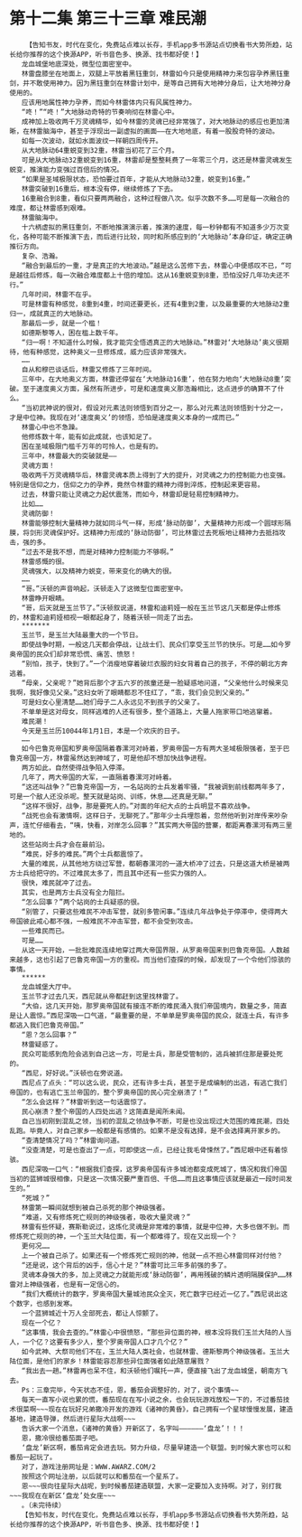 # 第十二集 第三十三章 难民潮
        【告知书友，时代在变化，免费站点难以长存，手机app多书源站点切换看书大势所趋，站长给你推荐的这个换源APP，听书音色多、换源、找书都好使！】
       龙血城堡地底深处，微型位面密室中。
       林雷盘膝坐在地面上，双腿上平放着黑钰重剑，林雷如今只是使用精神力来包容孕养黑钰重剑，并不敢使用神力。因为黑钰重剑在林雷计划中，是等自己拥有大地神分身后，让大地神分身使用的。
       应该用地属性神力孕养，而如今林雷体内只有风属性神力。
       “咚！”“咚！”大地脉动奇特的节奏响彻在林雷心中。
       成神加上吸收两千万灵魂精华，如今林雷的灵魂已经非常强了，对大地脉动的感应也更加清晰，在林雷脑海中，甚至于浮现出一副虚拟的画面——在大地地底，有着一股股奇特的波动。
       如每一次波动，就如水面波纹一样朝四周传开。
       从大地脉动64重蜕变到32重，林雷当初花了三个月。
       可是从大地脉动32重蜕变到16重，林雷却是整整耗费了一年零三个月，这还是林雷灵魂发生蜕变，推演能力变强过百倍后的情况。
       “如果是圣域极限状态，恐怕要过百年，才能从大地脉动32重，蜕变到16重。”
       林雷突破到16重后，根本没有停，继续修炼了下去。
       16重融合到8重，看似只要两两融合，这种过程做八次。似乎次数不多……可是每一次融合的难度，都让林雷感到艰难。
       林雷脑海中。
       十六柄虚拟的黑钰重剑，不断地推演演示着，推演的速度，每一秒钟都有不知道多少万次变化，各种可能不断推演下去，而后进行比较，同时和所感应到的‘大地脉动’本身印证，确定正确推衍方向。
       复杂、浩瀚。
       “融合到最后的一重，才是真正的大地波动。”越是这么苦修下去，林雷心中便感叹不已，“可是越往后修炼，每一次融合难度都上十倍的增加。这从16重蜕变到8重，恐怕没好几年功夫还不行。”
       几年时间，林雷不在乎。
       可是林雷有种感觉，8重到4重，时间还要更长，还有4重到2重，以及最重要的大地脉动2重归一，成就真正的大地脉动。
       那最后一步，就是一个槛！
       如德斯黎等人，困在槛上数千年。
       “归一啊！不知道什么时候，我才能完全悟透真正的大地脉动。”林雷对‘大地脉动’奥义很期待，他有种感觉，这种奥义一旦修炼成，威力应该非常强大。
       ……
       自从和穆巴谈话后，林雷又修炼了三年时间。
       三年中，在大地奥义方面，林雷还停留在‘大地脉动16重’，他在努力地向‘大地脉动8重’突破。至于速度奥义方面，虽然有所进步，可是和速度奥义那浩瀚相比，这点进步的确算不了什么。
       “当初武神说的很对，假设对元素法则领悟到百分之一，那么对元素法则领悟到十分之一，才是中位神。我现在对‘速度奥义’的领悟，恐怕是速度奥义本身的一成而已。”
       林雷心中也不急躁。
       他修炼数十年，能有如此成就，也该知足了。
       困在圣域极限门槛千万年的可怜人，也是有的。
       三年中，林雷最大的突破就是——
       灵魂方面！
       吸收两千万灵魂精华后，林雷灵魂本质上得到了大的提升，对灵魂之力的控制能力也变强。特别是信仰之力，信仰之力的孕养，竟然令林雷的精神力得到淬炼，控制起来更容易。
       过去，林雷只能让灵魂之力起伏震荡，而如今，林雷却是轻易控制精神力。
       比如……
       灵魂防御！
       林雷能够控制大量精神力就如同斗气一样，形成‘脉动防御’，大量精神力形成一个圆球形隔膜，将剑形灵魂保护好。这精神力形成的‘脉动防御’，可比林雷过去死板地让精神力去抵挡攻击，强的多。
       “过去不是我不想，而是对精神力控制能力不够啊。”
       林雷感慨的很。
       灵魂强大，以及精神力蜕变，带来变化的确大的很。
       ……
       “哥。”沃顿的声音响起，沃顿走入了这微型位面密室中。
       林雷睁开眼睛。
       “哥，后天就是玉兰节了。”沃顿叙说道，林雷和迪莉娅一般在玉兰节这几天都是停止修炼的，林雷和迪莉娅相视一眼都起身了，随着沃顿一同走了出去。
       *******
       玉兰节，是玉兰大陆最重大的一个节日。
       即使战争时期，一般这几天都会停战，让战士们、民众们享受玉兰节的快乐。可是……如今罗奥帝国的民众们却非常恐慌、痛苦、愤怒！
       “别怕，孩子，快到了。”一个消瘦地穿着破烂衣服的妇女背着自己的孩子，不停的朝北方奔逃着。
       “母亲，父亲呢？”她背后那个才五六岁的孩童还是一脸疑惑地问道，“父亲他什么时候来见我啊，我好像见父亲。”这妇女听了眼睛都忍不住红了，“乖，我们会见到父亲的。”
       可是妇女心里清楚……她们母子二人永远见不到孩子的父亲了。
       不单单是这对母女，同样逃难的人还有很多，整个道路上，大量人拖家带口地逃窜着。
       难民潮！
       今天是玉兰历10044年1月1日，本是一个欢庆的日子。
       ……
       如今巴鲁克帝国和罗奥帝国隔着春漯河对峙着，罗奥帝国一方有两大圣域极限强者，至于巴鲁克帝国一方，林雷虽然达到神域了，可是他却不想加快战争进程。
       两方如此，自然使得战争陷入停滞。
       几年了，两大帝国的大军，一直隔着春漯河对峙着。
       “这还叫战争？”巴鲁克帝国一方，一名站岗的士兵发着牢骚，“我被调到前线都两年多了，可是一个敌人还没杀呢。整天就是站岗、训练，休息……还真是无聊。”
       “这样不很好，战争，那是要死人的。”对面的年纪大点的士兵明显不喜欢战争。
       “战死也会有激情啊，这样日子，无聊死了。”那年少士兵埋怨着，忽然他听到对岸传来吵杂声，连忙仔细看去，“咦，快看，对岸怎么回事？”其实两大帝国的营寨，都距离春漯河有两三里地的。
       这些站岗士兵才会在最前沿。
       “难民，好多的难民。”两个士兵都震惊了。
       大量的难民，从其他地方绕过军营，都朝春漯河的一道大桥冲了过去，只是这道大桥是被两方士兵给把守的。不过难民太多了，而且其中还有一些实力强的人。
       很快，难民就冲了过去。
       其实，也是两方士兵没有全力阻拦。
       “怎么回事？”两个站岗的士兵疑惑的很。
       “别管了，只要这些难民不冲击军营，就别多管闲事。”连续几年战争处于停滞中，使得两大帝国彼此戒心都不强，一般难民不冲击军营，都不会受到攻击。
       一些难民而已。
       可是……
       从这一天开始，一批批难民连续地穿过两大帝国界限，从罗奥帝国来到巴鲁克帝国。人数越来越多，这也引起了巴鲁克帝国一方的重视。而当他们查探的时候，却发现了一个令他们惊骇的事情。
       ******
       龙血城堡大厅中。
       玉兰节才过去几天，西尼就从帝都赶到这里找林雷了。
       “大伯，这几天开始，那罗奥帝国就有接连不断的难民涌入我们帝国境内，数量之多，简直是让人震惊。”西尼深吸一口气道，“最重要的是，不单单是罗奥帝国的民众，就连士兵，有许多都逃入我们巴鲁克帝国。”
       “恩？怎么回事？”
       林雷疑惑了。
       民众可能感到危险会逃到自己这一方，可是士兵，那是受管制的，逃兵被抓住那是要处死的。
       “西尼，好好说。”沃顿也在旁说道。
       西尼点了点头：“可以这么说，民众，还有许多士兵，甚至于是成编制的出逃，有逃亡我们帝国的，也有逃亡玉兰帝国的，整个罗奥帝国的民心完全崩溃了！”
       “怎么会这样？”林雷听到这一句话震惊了。
       民心崩溃？整个帝国的人四处出逃？这简直是闻所未闻。
       自己当初刚到混乱之领，当初的混乱之领战争不断，可是也没出现过大范围的难民潮，四处乱跑。毕竟人，对自己家乡一般都是有感情的。如果不是没有选择，是不会选择离开家乡的。
       “查清楚情况了吗？”林雷询问道。
       “没查清楚，可是也查出了一点，可即使这一点，已经让我毛骨悚然了。”西尼眼中还有着惊骇。
       西尼深吸一口气：“根据我们查探，这罗奥帝国有许多城池都变成死城了，情况和我们帝国当初的蓝狮城很相像，只是这一次情况要严重百倍、千倍……而且这事情应该就是最近一段时间发生的。”
       “死城？”
       林雷第一瞬间就想到被自己杀死的那个神级强者。
       “难道，又有修炼死亡规则的神级强者，吸收大量灵魂？”
       林雷有些怀疑，赛斯勒说过，这炼化灵魂是非常难的事情，就是中位神，大多也做不到。而修炼死亡规则的神，一个玉兰大陆位面，有一个都难得了。现在又出现一个？
       更何况……
       上一个被自己杀了。如果还有一个修炼死亡规则的神，他就一点不担心林雷同样对付他？
       “还是说，这个背后的凶手，信心十足？”林雷可比三年多前强的多了。
       灵魂本身强大的多，加上灵魂之力就能形成‘脉动防御’，再用残破的鳞片透明隔膜保护……林雷对上神级强者，也是有一定信心的。
       “我们大概统计的数字，罗奥帝国大量城池民众全灭，死亡数字已经近一亿了。”西尼说出这个数字，也感到发寒。
       一个蓝狮城近十万人全部死去，都让人惊颤了。
       现在一个亿？
       “这事情，我会去查的。”林雷心中很愤怒，“那些异位面的神，根本没将我们玉兰大陆的人当人，一个亿？这要有多少人，整个罗奥帝国人口才几个亿？”
       如今武神、大祭司他们不在，玉兰大陆人类社会，也就林雷、德斯黎两个神级强者。玉兰大陆位面，是他们的家乡！林雷能容忍那些异位面强者如此随意屠戮？
       “我出去一趟。”林雷再也呆不住，和沃顿他们嘱托一声，便直接飞出了龙血城堡，朝南方飞去。
       Ps：三章完毕，今天状态不佳，恩，番茄会调整好的，对了，说个事情~~
       每天一直写小说也累的慌，番茄现在在写小说之余，也会玩玩游戏放松一下的，不过番茄技术很菜啊~~~现在在玩好兄弟撒冷开发的游戏《诸神的黄昏》，自己拥有一个星球慢慢发展，建造基地，建造导弹，然后进行星际大战啊~~~
       告诉大家一个消息，《诸神的黄昏》开新区了，名字叫——————‘盘龙’！！！
       恩，撒冷很给番茄面子吧。
       ‘盘龙’新区啊，番茄肯定会进去玩。努力升级，尽量早建造一个联盟。到时候大家也可以和番茄一起玩了。
       对了，游戏注册网址是：WWW.AWARZ.COM/2
       按照这个网址注册，以后就可以和番茄在一个星系了。
       恩~~~很向往星际大战呢，到时候番茄建造联盟，大家一定要加入支持啊。对了，别打我~~~我现在在新区‘盘龙’处女座~~~
       。（未完待续）
       【告知书友，时代在变化，免费站点难以长存，手机app多书源站点切换看书大势所趋，站长给你推荐的这个换源APP，听书音色多、换源、找书都好使！】